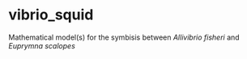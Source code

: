 # vibrio_squid
Mathematical model(s) for the symbisis between *Allivibrio fisheri* and *Euprymna scalopes*
